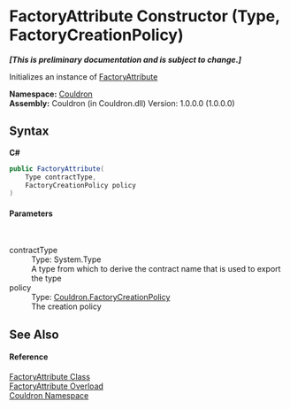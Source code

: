 # FactoryAttribute Constructor (Type, FactoryCreationPolicy)
 _**\[This is preliminary documentation and is subject to change.\]**_

Initializes an instance of <a href="T_Couldron_FactoryAttribute">FactoryAttribute</a>

**Namespace:**&nbsp;<a href="N_Couldron">Couldron</a><br />**Assembly:**&nbsp;Couldron (in Couldron.dll) Version: 1.0.0.0 (1.0.0.0)

## Syntax

**C#**<br />
``` C#
public FactoryAttribute(
	Type contractType,
	FactoryCreationPolicy policy
)
```


#### Parameters
&nbsp;<dl><dt>contractType</dt><dd>Type: System.Type<br />A type from which to derive the contract name that is used to export the type</dd><dt>policy</dt><dd>Type: <a href="T_Couldron_FactoryCreationPolicy">Couldron.FactoryCreationPolicy</a><br />The creation policy</dd></dl>

## See Also


#### Reference
<a href="T_Couldron_FactoryAttribute">FactoryAttribute Class</a><br /><a href="Overload_Couldron_FactoryAttribute__ctor">FactoryAttribute Overload</a><br /><a href="N_Couldron">Couldron Namespace</a><br />